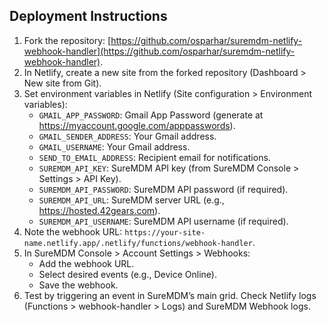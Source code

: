 ## Deployment Instructions
1. Fork the repository: [https://github.com/osparhar/suremdm-netlify-webhook-handler](https://github.com/osparhar/suremdm-netlify-webhook-handler).
2. In Netlify, create a new site from the forked repository (Dashboard > New site from Git).
3. Set environment variables in Netlify (Site configuration > Environment variables):
   - `GMAIL_APP_PASSWORD`: Gmail App Password (generate at https://myaccount.google.com/apppasswords).
   - `GMAIL_SENDER_ADDRESS`: Your Gmail address.
   - `GMAIL_USERNAME`: Your Gmail address.
   - `SEND_TO_EMAIL_ADDRESS`: Recipient email for notifications.
   - `SUREMDM_API_KEY`: SureMDM API key (from SureMDM Console > Settings > API Key).
   - `SUREMDM_API_PASSWORD`: SureMDM API password (if required).
   - `SUREMDM_API_URL`: SureMDM server URL (e.g., https://hosted.42gears.com).
   - `SUREMDM_API_USERNAME`: SureMDM API username (if required).
4. Note the webhook URL: `https://your-site-name.netlify.app/.netlify/functions/webhook-handler`.
5. In SureMDM Console > Account Settings > Webhooks:
   - Add the webhook URL.
   - Select desired events (e.g., Device Online).
   - Save the webhook.
6. Test by triggering an event in SureMDM’s main grid. Check Netlify logs (Functions > webhook-handler > Logs) and SureMDM Webhook logs.
